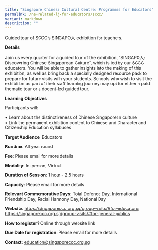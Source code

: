 ```yaml
---
title: "Singapore Chinese Cultural Centre: Programmes for Educators"
permalink: /ne-related-lj-for-educators/sccc/
variant: markdown
description: ""
---
```

Guided tour of SCCC’s SINGAPO人 exhibition for teachers.

**Details**

Join us every quarter for a guided tour of the exhibition, “SINGAPO人: Discovering Chinese Singaporean Culture”, which is led by our SCCC educators. You will be able to gather insights into the making of this exhibition, as well as bring back a specially designed resource pack to prepare for future visits with your students.   Schools who wish to visit the exhibition as part of their staff learning journey may opt for either a paid thematic tour or a docent-led guided tour.

**Learning Objectives**

Participants will: 

•	Learn about the distinctiveness of Chinese Singaporean culture  
•	Link the permanent exhibition content to Chinese and Character and Citizenship Education syllabuses

**Target Audience**: Educators

**Runtime**: All year round

**Fee**: Please email for more details

**Modality**: In-person, Virtual

**Duration of Session**: 1 hour - 2.5 hours

**Capacity**: Please email for more details

**Relevant Commemorative Days**: Total Defence Day, International Friendship Day, Racial Harmony Day, National Day 

**Website**: https://singaporeccc.org.sg/group-visits/#for-educators;  https://singaporeccc.org.sg/group-visits/#for-general-publics

**How to register?** Online through website link

**Due Date for registration**: Please email for more details

**Contact:** education@singaporeccc.org.sg
